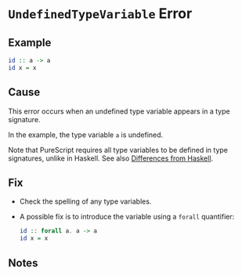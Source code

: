 # `UndefinedTypeVariable` Error

## Example

```purescript
id :: a -> a
id x = x
```

## Cause

This error occurs when an undefined type variable appears in a type signature.

In the example, the type variable `a` is undefined.

Note that PureScript requires all type variables to be defined in type signatures, unlike in Haskell. See also [Differences from Haskell](../guides/Differences-from-Haskell.md).

## Fix

- Check the spelling of any type variables.
- A possible fix is to introduce the variable using a `forall` quantifier:

    ```purescript
    id :: forall a. a -> a
    id x = x
    ```

## Notes

